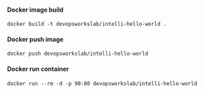#### Docker image build
```
docker build -t devopsworkslab/intelli-hello-world .
```
#### Docker push image
```
docker push devopsworkslab/intelli-hello-world
```
#### Docker run container
```
docker run --rm -d -p 90:80 devopsworkslab/intelli-hello-world
```